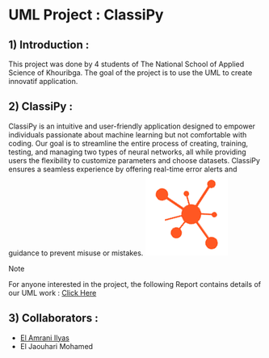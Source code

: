 # UML Project : ClassiPy

## 1) Introduction : 

This project was done by 4 students of The National School of Applied Science of Khouribga. The goal of the project is to use the UML to create innovatif application.

## 2) ClassiPy :
ClassiPy is an intuitive and user-friendly application designed to empower individuals passionate about machine learning but not comfortable with coding. Our goal is to streamline the entire process of creating, training, testing, and managing two types of neural networks, all while providing users the flexibility to customize parameters and choose datasets. ClassiPy ensures a seamless experience by offering real-time error alerts and guidance to prevent misuse or mistakes.
![Alt Text](https://github.com/ElJaouhariMohamed/Projet-UML/blob/main/Interface/logoP.png)

> [!NOTE]
> For anyone interested in the project, the following Report contains details of our UML work : [Click Here](https://github.com/ElJaouhariMohamed/Projet-UML/blob/main/Rapport%20UML.pdf)

## 3) Collaborators :

- [El Amrani Ilyas](https://github.com/ELilyasamrani)
- El Jaouhari Mohamed
